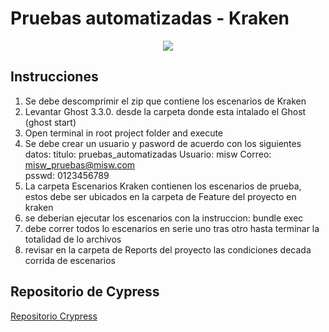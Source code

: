 # Pruebas automatizadas - Kraken
<p align="center">
  <img src="https://thesoftwaredesignlab.github.io/KrakenMobile/assets/imgs/kraken.png"/>
</p>

## Instrucciones
1. Se debe descomprimir el zip que contiene los escenarios de Kraken
2. Levantar Ghost 3.3.0. desde la carpeta donde esta intalado el Ghost (ghost start)
3. Open terminal in root project folder and execute
4. Se debe crear un usuario y pasword de acuerdo con los siguientes datos: 
titulo: pruebas_automatizadas
Usuario: misw
Correo: misw_pruebas@misw.com	
psswd: 0123456789
5. La carpeta Escenarios Kraken contienen los escenarios de prueba, estos debe ser ubicados en la carpeta de Feature del proyecto en kraken
6. se deberian ejecutar los escenarios con la instruccion:
bundle exec
7. debe correr todos lo escenarios en serie uno tras otro hasta terminar la totalidad de lo archivos
8. revisar en la carpeta de Reports del proyecto las condiciones decada corrida de escenarios

## Repositorio de Cypress
[Repositorio Crypress](https://github.com/jimmy-cardenas-miso/pruebas-automatizadas-ghost-cypress)

